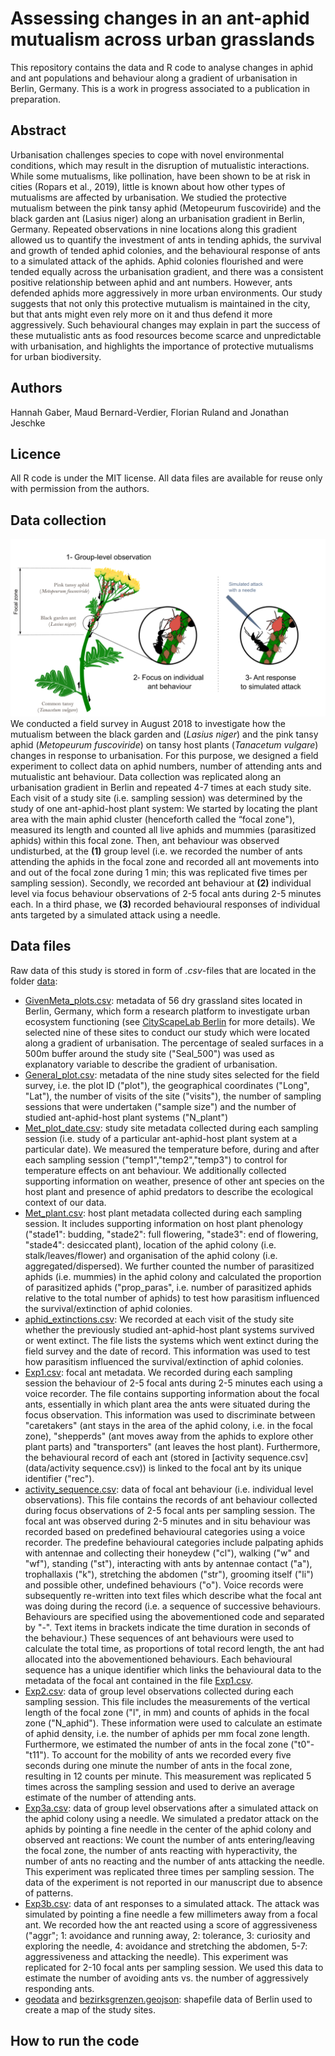 # Assessing changes in an ant-aphid mutualism across urban grasslands

This repository contains the data and R code to analyse changes in aphid and ant populations and behaviour along a gradient of urbanisation in Berlin, Germany. 
This is a work in progress associated to a publication in preparation.

## Abstract
Urbanisation challenges species to cope with novel environmental conditions, which may result in the disruption of mutualistic interactions. While some mutualisms, like pollination, have been shown to be at risk in cities (Ropars et al., 2019), little is known about how other types of mutualisms are affected by urbanisation. We studied the protective mutualism between the pink tansy aphid (Metopeurum fuscoviride) and the black garden ant (Lasius niger) along an urbanisation gradient in Berlin, Germany. Repeated observations in nine locations along this gradient allowed us to quantify the investment of ants in tending aphids, the survival and growth of tended aphid colonies, and the behavioural response of ants to a simulated attack of the aphids. Aphid colonies flourished and were tended equally across the urbanisation gradient, and there was a consistent positive relationship between aphid and ant numbers. However, ants defended aphids more aggressively in more urban environments. Our study suggests that not only this protective mutualism is maintained in the city, but that ants might even rely more on it and thus defend it more aggressively. Such behavioural changes may explain in part the success of these mutualistic ants as food resources become scarce and unpredictable with urbanisation, and highlights the importance of protective mutualisms for urban biodiversity. 

## Authors
Hannah Gaber, Maud Bernard-Verdier, Florian Ruland and Jonathan Jeschke

## Licence
All R code is under the MIT license.
All data files are available for reuse only with permission from the authors.

## Data collection
![](figures/Experiment.png)
We conducted a field survey in August 2018 to investigate how the mutualism between the black garden and (*Lasius niger*) and the pink tansy aphid (*Metopeurum fuscoviride*) on tansy host plants (*Tanacetum vulgare*) changes in response to urbanisation. For this purpose, we designed a field experiment to collect data on aphid numbers, number of attending ants and mutualistic ant behaviour. Data collection was replicated along an urbanisation gradient in Berlin and repeated 4-7 times at each study site. Each visit of a study site (i.e. sampling session) was determined by the study of one ant-aphid-host plant system: We started by locating the plant area with the main aphid cluster (henceforth called the “focal zone"), measured its length and counted all live aphids and mummies (parasitized aphids) within this focal zone. Then, ant behaviour was observed undisturbed, at the **(1)** group level (i.e. we recorded the number of ants attending the aphids in the focal zone and recorded all ant movements into and out of the focal zone during 1 min; this was replicated five times per sampling session). Secondly, we recorded ant behaviour at **(2)** individual level via focus behaviour observations of 2-5 focal ants during 2-5 minutes each. In a third phase, we **(3)** recorded behavioural responses of individual ants targeted by a simulated attack using a needle. 

## Data files
Raw data of this study is stored in form of *.csv*-files  that are located in the folder [data](data):
- [GivenMeta_plots.csv](data/GivenMeta_plots.csv): metadata of 56 dry grassland sites located in Berlin, Germany, which form a research platform to investigate urban ecosystem functioning (see [CityScapeLab Berlin](https://www.mdpi.com/2071-1050/12/6/2565) for more details). We selected nine of these sites to conduct our study which were located along a gradient of urbanisation. The percentage of sealed surfaces in a 500m buffer around the study site ("Seal_500") was used as explanatory variable to describe the gradient of urbanisation.
- [General_plot.csv](data/General_plot.csv): metadata of the nine study sites selected for the field survey, i.e. the plot ID ("plot"), the geographical coordinates ("Long", "Lat"), the number of visits of the site ("visits"), the number of sampling sessions that were undertaken ("sample size") and the number of studied ant-aphid-host plant systems ("N_plant")
- [Met_plot_date.csv](data/Met_plot_date.csv): study site metadata collected during each sampling session (i.e. study of a particular ant-aphid-host plant system at a particular date). We measured the temperature before, during and after each sampling session ("temp1","temp2","temp3") to control for temperature effects on ant behaviour. We additionally collected supporting information on weather, presence of other ant species on the host plant and presence of aphid predators to describe the ecological context of our data.
- [Met_plant.csv](data/Met_plant.csv): host plant metadata collected during each sampling session. It includes supporting information on host plant phenology ("stade1": budding, "stade2": full flowering, "stade3": end of flowering, "stade4": desiccated plant), location of the aphid colony (i.e. stalk/leaves/flower) and organisation of the aphid colony (i.e. aggregated/dispersed). We further counted the number of parasitized aphids (i.e. mummies) in the aphid colony and calculated the proportion of parasitized aphids ("prop_paras", i.e. number of parasitized aphids relative to the total number of aphids) to test how parasitism influenced the survival/extinction of aphid colonies. 
- [aphid_extinctions.csv](data/aphid_extinctions.csv): We recorded at each visit of the study site whether the previously studied ant-aphid-host plant systems survived or went extinct. The file lists the systems which went extinct during the field survey and the date of record. This information was used to test how parasitism influenced the survival/extinction of aphid colonies.
- [Exp1.csv](data/Exp1.csv): focal ant metadata. We recorded during each sampling session the behaviour of 2-5 focal ants during 2-5 minutes each using a voice recorder. The file contains supporting information about the focal ants, essentially in which plant area the ants were situated during the focus observation. This information was used to discriminate between "caretakers" (ant stays in the area of the aphid colony, i.e. in the focal zone), "shepperds" (ant moves away from the aphids to explore other plant parts) and "transporters" (ant leaves the host plant). Furthermore, the behavioural record of each ant (stored in [activity sequence.csv](data/activity sequence.csv)) is linked to the focal ant by its unique identifier ("rec"). 
- [activity_sequence.csv](data/activity_sequence.csv): data of focal ant behaviour (i.e. individual level observations). This file contains the records of ant behaviour collected during focus observations of 2-5 focal ants per sampling session. The focal ant was observed during 2-5 minutes and in situ behaviour was recorded based on predefined behavioural categories using a voice recorder. The predefine behavioural categories include palpating aphids with antennae and collecting their honeydew ("cl"), walking ("w" and "wf"), standing ("st"), interacting with ants by antennae contact ("a"), trophallaxis ("k"), stretching the abdomen ("str"), grooming itself ("li") and possible other, undefined behaviours ("o"). Voice records were subsequently re-written into text files which describe what the focal ant was doing during the record (i.e. a sequence of successive behaviours. Behaviours are specified using the abovementioned code and separated by "-". Text items in brackets indicate the time duration in seconds of the behaviour.) These sequences of ant behaviours were used to calculate the total time, as proportions of total record length, the ant had allocated into the abovementioned behaviours. Each behavioural sequence has a unique identifier which links the behavioural data to the metadata of the focal ant contained in the file [Exp1.csv](data/Exp1.csv).
- [Exp2.csv](data/Exp2.csv): data of group level observations collected during each sampling session. This file includes the measurements of the vertical length of the focal zone ("l", in mm) and counts of aphids in the focal zone ("N_aphid"). These information were used to calculate an estimate of aphid density, i.e. the number of aphids per mm focal zone length. Furthermore, we estimated the number of ants in the focal zone ("t0"-"t11"). To account for the mobility of ants we recorded every five seconds during one minute the number of ants in the focal zone, resulting in 12 counts per minute. This measurement was replicated 5 times across the sampling session and used to derive an average estimate of the number of attending ants.
- [Exp3a.csv](data/Exp3a.csv): data of group level observations after a simulated attack on the aphid colony using a needle. We simulated a predator attack on the aphids by pointing a fine needle in the center of the aphid colony and observed ant reactions: We count the number of ants entering/leaving the focal zone, the number of ants reacting with hyperactivity, the number of ants no reacting and the number of ants attacking the needle. This experiment was replicated three times per sampling session. The data of the experiment is not reported in our manuscript due to absence of patterns.
- [Exp3b.csv](data/Exp3b.csv): data of ant responses to a simulated attack. The attack was simulated by pointing a fine needle a few millimeters away from a focal ant. We recorded how the ant reacted using a score of aggressiveness ("aggr"; 1: avoidance and running away, 2: tolerance, 3: curiosity and exploring the needle, 4: avoidance and stretching the abdomen, 5-7: aggressiveness and attacking the needle). This experiment was replicated for 2-10 focal ants per sampling session. We used this data to estimate the number of avoiding ants vs. the number of aggressively responding ants.
- [geodata](data/geodata) and [bezirksgrenzen.geojson](data/bezirksgrenzen.geojson): shapefile data of Berlin used to create a map of the study sites.

## How to run the code
